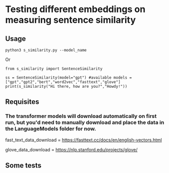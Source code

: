 # Testing different embeddings on measuring sentence similarity

## Usage
`python3 s_similarity.py --model_name`

Or

```
from s_similarity import SentenceSimilarity

ss = SentenceSimilarity(model="gpt") #available models = ["gpt","gpt2","bert","word2vec","fasttext","glove"]
print(s_similarity("Hi there, how are you?","Howdy!"))
```

## Requisites

### The transformer models will download automatically on first run, but you'd need to manually download and place the data in the LanguageModels folder for now.
fast_text_data_download = https://fasttext.cc/docs/en/english-vectors.html

glove_data_download = https://nlp.stanford.edu/projects/glove/


## Some tests
